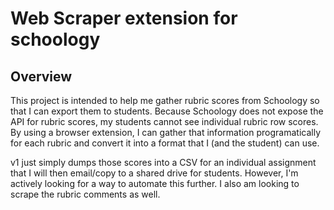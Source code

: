 # Web Scraper extension for schoology

## Overview

This project is intended to help me gather rubric scores from Schoology so that I can export them to students. Because Schoology does not expose the API for rubric scores, my students cannot see individual rubric row scores. By using a browser extension, I can gather that information programatically for each rubric and convert it into a format that I (and the student) can use.

v1 just simply dumps those scores into a CSV for an individual assignment that I will then email/copy to a shared drive for students. However, I'm actively looking for a way to automate this further. I also am looking to scrape the rubric comments as well.
